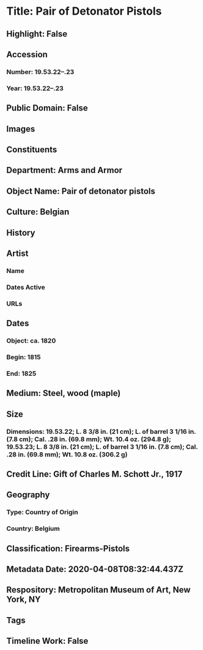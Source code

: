 # Title: Pair of Detonator Pistols
## Highlight: False
## Accession
### Number: 19.53.22–.23
### Year: 19.53.22–.23
## Public Domain: False
## Images
## Constituents
## Department: Arms and Armor
## Object Name: Pair of detonator pistols
## Culture: Belgian
## History
## Artist
### Name
### Dates Active
### URLs
## Dates
### Object: ca. 1820
### Begin: 1815
### End: 1825
## Medium: Steel, wood (maple)
## Size
### Dimensions: 19.53.22; L. 8 3/8 in. (21 cm); L. of barrel 3 1/16 in. (7.8 cm); Cal. .28 in. (69.8 mm); Wt. 10.4 oz. (294.8 g); 19.53.23; L. 8 3/8 in. (21 cm); L. of barrel 3 1/16 in. (7.8 cm); Cal. .28 in. (69.8 mm); Wt. 10.8 oz. (306.2 g)
## Credit Line: Gift of Charles M. Schott Jr., 1917
## Geography
### Type: Country of Origin
### Country: Belgium
## Classification: Firearms-Pistols
## Metadata Date: 2020-04-08T08:32:44.437Z
## Respository: Metropolitan Museum of Art, New York, NY
## Tags
## Timeline Work: False
